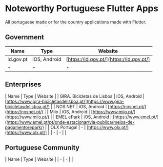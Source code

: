 # Noteworthy Portuguese Flutter Apps

All portuguese made or for the country applications made with Flutter.

## Government

| Name  | Type | Website | 
| ------------- | ------------- | ------------- |
| id.gov.pt  | iOS, Android  | [https://id.gov.pt/](https://id.gov.pt/)  |
| -  | -  | - |

## Enterprises 

| Name  | Type | Website | 
| GIRA. Bicicletas de Lisboa  | iOS, Android  | [https://www.gira-bicicletasdelisboa.pt/](https://www.gira-bicicletasdelisboa.pt/)  |
| NOS NET  | iOS, Android  | [https://nosnet.pt/](https://nosnet.pt/)  |
| Miio  | iOS, Android  | [https://www.miio.pt/](https://www.miio.pt/)  |
| EMEL ePark  | iOS, Android  | [https://www.emel.pt/](https://www.emel.pt/pt/onde-estacionar/via-publica/meios-de-pagamento/epark/)  |
| OLX Portugal  | -  | [https://www.olx.pt/](https://www.olx.pt/) |
| -  | -  | []()  |

## Portuguese Community
| Name  | Type | Website | 
| -  | -  | []()  |

